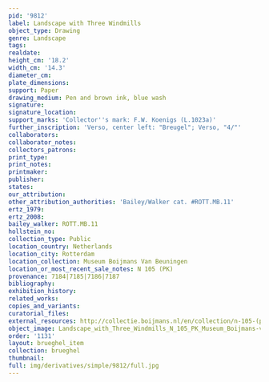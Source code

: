 ```yaml
---
pid: '9812'
label: Landscape with Three Windmills
object_type: Drawing
genre: Landscape
tags: 
realdate: 
height_cm: '18.2'
width_cm: '14.3'
diameter_cm: 
plate_dimensions: 
support: Paper
drawing_medium: Pen and brown ink, blue wash
signature: 
signature_location: 
support_marks: 'Collector''s mark: F.W. Koenigs (L.1023a)'
further_inscription: 'Verso, center left: "Breugel"; Verso, "4/"'
collaborators: 
collaborator_notes: 
collectors_patrons: 
print_type: 
print_notes: 
printmaker: 
publisher: 
states: 
our_attribution: 
other_attribution_authorities: 'Bailey/Walker cat. #ROTT.MB.11'
ertz_1979: 
ertz_2008: 
bailey_walker: ROTT.MB.11
hollstein_no: 
collection_type: Public
location_country: Netherlands
location_city: Rotterdam
location_collection: Museum Boijmans Van Beuningen
location_or_most_recent_sale_notes: N 105 (PK)
provenance: 7184|7185|7186|7187
bibliography: 
exhibition_history: 
related_works: 
copies_and_variants: 
curatorial_files: 
external_resources: http://collectie.boijmans.nl/en/collection/n-105-(pk)
object_image: Landscape_with_Three_Windmills_N_105_PK_Museum_Boijmans-van_Beuningen.jpg
order: '1131'
layout: brueghel_item
collection: brueghel
thumbnail: 
full: img/derivatives/simple/9812/full.jpg
---
```

